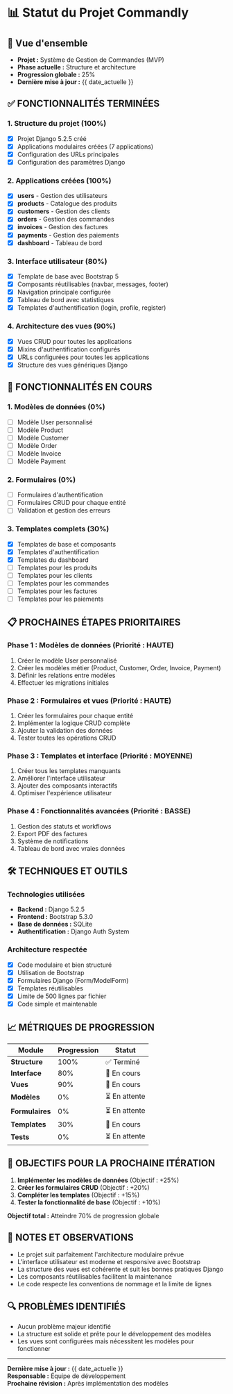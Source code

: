 # 📊 Statut du Projet Commandly

## 🎯 Vue d'ensemble
- **Projet :** Système de Gestion de Commandes (MVP)
- **Phase actuelle :** Structure et architecture
- **Progression globale :** 25%
- **Dernière mise à jour :** {{ date_actuelle }}

## ✅ **FONCTIONNALITÉS TERMINÉES**

### 1. **Structure du projet** (100%)
- [x] Projet Django 5.2.5 créé
- [x] Applications modulaires créées (7 applications)
- [x] Configuration des URLs principales
- [x] Configuration des paramètres Django

### 2. **Applications créées** (100%)
- [x] **users** - Gestion des utilisateurs
- [x] **products** - Catalogue des produits
- [x] **customers** - Gestion des clients
- [x] **orders** - Gestion des commandes
- [x] **invoices** - Gestion des factures
- [x] **payments** - Gestion des paiements
- [x] **dashboard** - Tableau de bord

### 3. **Interface utilisateur** (80%)
- [x] Template de base avec Bootstrap 5
- [x] Composants réutilisables (navbar, messages, footer)
- [x] Navigation principale configurée
- [x] Tableau de bord avec statistiques
- [x] Templates d'authentification (login, profile, register)

### 4. **Architecture des vues** (90%)
- [x] Vues CRUD pour toutes les applications
- [x] Mixins d'authentification configurés
- [x] URLs configurées pour toutes les applications
- [x] Structure des vues génériques Django

## 🔄 **FONCTIONNALITÉS EN COURS**

### 1. **Modèles de données** (0%)
- [ ] Modèle User personnalisé
- [ ] Modèle Product
- [ ] Modèle Customer
- [ ] Modèle Order
- [ ] Modèle Invoice
- [ ] Modèle Payment

### 2. **Formulaires** (0%)
- [ ] Formulaires d'authentification
- [ ] Formulaires CRUD pour chaque entité
- [ ] Validation et gestion des erreurs

### 3. **Templates complets** (30%)
- [x] Templates de base et composants
- [x] Templates d'authentification
- [x] Templates du dashboard
- [ ] Templates pour les produits
- [ ] Templates pour les clients
- [ ] Templates pour les commandes
- [ ] Templates pour les factures
- [ ] Templates pour les paiements

## 📋 **PROCHAINES ÉTAPES PRIORITAIRES**

### **Phase 1 : Modèles de données** (Priorité : HAUTE)
1. Créer le modèle User personnalisé
2. Créer les modèles métier (Product, Customer, Order, Invoice, Payment)
3. Définir les relations entre modèles
4. Effectuer les migrations initiales

### **Phase 2 : Formulaires et vues** (Priorité : HAUTE)
1. Créer les formulaires pour chaque entité
2. Implémenter la logique CRUD complète
3. Ajouter la validation des données
4. Tester toutes les opérations CRUD

### **Phase 3 : Templates et interface** (Priorité : MOYENNE)
1. Créer tous les templates manquants
2. Améliorer l'interface utilisateur
3. Ajouter des composants interactifs
4. Optimiser l'expérience utilisateur

### **Phase 4 : Fonctionnalités avancées** (Priorité : BASSE)
1. Gestion des statuts et workflows
2. Export PDF des factures
3. Système de notifications
4. Tableau de bord avec vraies données

## 🛠️ **TECHNIQUES ET OUTILS**

### **Technologies utilisées**
- **Backend :** Django 5.2.5
- **Frontend :** Bootstrap 5.3.0
- **Base de données :** SQLite
- **Authentification :** Django Auth System

### **Architecture respectée**
- [x] Code modulaire et bien structuré
- [x] Utilisation de Bootstrap
- [x] Formulaires Django (Form/ModelForm)
- [x] Templates réutilisables
- [x] Limite de 500 lignes par fichier
- [x] Code simple et maintenable

## 📈 **MÉTRIQUES DE PROGRESSION**

| Module | Progression | Statut |
|--------|-------------|---------|
| **Structure** | 100% | ✅ Terminé |
| **Interface** | 80% | 🔄 En cours |
| **Vues** | 90% | 🔄 En cours |
| **Modèles** | 0% | ⏳ En attente |
| **Formulaires** | 0% | ⏳ En attente |
| **Templates** | 30% | 🔄 En cours |
| **Tests** | 0% | ⏳ En attente |

## 🎯 **OBJECTIFS POUR LA PROCHAINE ITÉRATION**

1. **Implémenter les modèles de données** (Objectif : +25%)
2. **Créer les formulaires CRUD** (Objectif : +20%)
3. **Compléter les templates** (Objectif : +15%)
4. **Tester la fonctionnalité de base** (Objectif : +10%)

**Objectif total :** Atteindre 70% de progression globale

## 📝 **NOTES ET OBSERVATIONS**

- Le projet suit parfaitement l'architecture modulaire prévue
- L'interface utilisateur est moderne et responsive avec Bootstrap
- La structure des vues est cohérente et suit les bonnes pratiques Django
- Les composants réutilisables facilitent la maintenance
- Le code respecte les conventions de nommage et la limite de lignes

## 🔍 **PROBLÈMES IDENTIFIÉS**

- Aucun problème majeur identifié
- La structure est solide et prête pour le développement des modèles
- Les vues sont configurées mais nécessitent les modèles pour fonctionner

---

**Dernière mise à jour :** {{ date_actuelle }}  
**Responsable :** Équipe de développement  
**Prochaine révision :** Après implémentation des modèles
